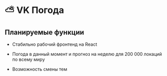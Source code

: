 
# ⛅️ VK Погода

## Планируемые функции

* Стабильно рабочий фронтенд на React

* Погода в данный момент и прогноз на неделю для 200 000 локаций по всему миру

* Возможность смены тем

